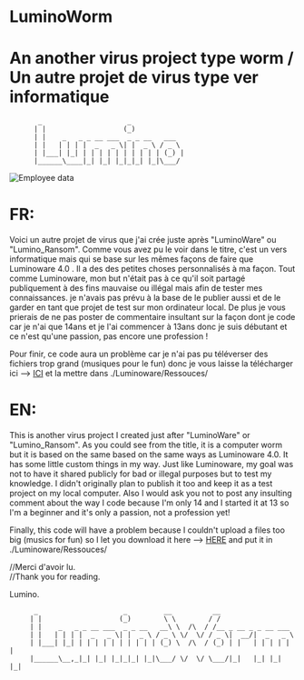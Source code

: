 # LuminoWorm
# An another virus project type worm / Un autre projet de virus type ver informatique


           _                     _             
          | |                   (_)            
          | |    _   _ _ __ ___  _ _ __   ___  
          | |   | | | |  _   _ \| |  _ \ / _ \ 
          | |___| |_| | | | | | | | | | | (_) |
          |______\____|_| |_| |_|_|_| |_|\___/
                           
                                    
                                    
![Employee data](https://i.imgur.com/xwQz0TU.jpg "Employee Data title")


# FR:

Voici un autre projet de virus que j'ai crée juste après "LuminoWare" ou "Lumino_Ransom". Comme vous avez pu le voir dans le titre, c'est un vers informatique mais qui
se base sur les mêmes façons de faire que Luminoware 4.0 . Il a des des petites choses personnalisés à ma façon. Tout comme Luminoware, mon but n'était pas à ce qu'il soit partagé publiquement à des fins mauvaise ou illégal mais afin de tester mes connaissances. je n'avais pas prévu à la base de le publier aussi et de le garder en tant que projet de test sur mon ordinateur local. De plus je vous prierais de ne pas poster de commentaire insultant sur la façon dont je code car je n'ai que 14ans et je l'ai commencer à 13ans donc je suis débutant et ce n'est qu'une passion, pas encore une profession !

Pour finir, ce code aura un problème car je n'ai pas pu téléverser des fichiers trop grand (musiques pour le fun) donc je vous laisse la télécharger ici --> [ICI](https://mega.nz/folder/Na1nURyA#Gx2nrcQm6Y_VjcdLNGWIDw)
et la mettre dans ./Luminoware/Ressouces/


# EN:

This is another virus project I created just after "LuminoWare" or "Lumino_Ransom". As you could see from the title, it is a computer worm but it is based on the same
based on the same ways as Luminoware 4.0. It has some little custom things in my way. Just like Luminoware, my goal was not to have it shared publicly for bad or illegal purposes but to test my knowledge. I didn't originally plan to publish it too and keep it as a test project on my local computer. Also I would ask you not to post any insulting comment about the way I code because I'm only 14 and I started it at 13 so I'm a beginner and it's only a passion, not a profession yet!

Finally, this code will have a problem because I couldn't upload a files too big (musics for fun) so I let you download it here --> [HERE](https://mega.nz/folder/Na1nURyA#Gx2nrcQm6Y_VjcdLNGWIDw)
and put it in ./Luminoware/Ressouces/



//Merci d'avoir lu.                                                                                                                                                     
//Thank you for reading.

Lumino.

 
          _                     _         __          __            
         | |                   (_)        \ \        / /            
         | |    _   _ _ __ ___  _ _ __   __\ \  /\  / /__ _ __ _ _ __ ___
         | |   | | | |  _   _ \| |  _ \ / _ \ \/  \/ / _ \|  __/|  _   _ \
         | |___| |_| | | | | | | | | | | (_) \  /\  / (_) | |   | | | | | |
         |______\__,_|_| |_| |_|_|_| |_|\___/ \/  \/ \___/|_|   |_| |_| |_|
                                                           
                                                          
